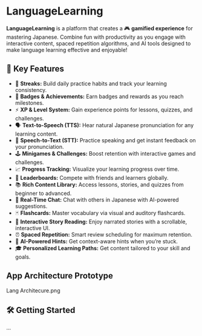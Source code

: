 # LanguageLearning

**LanguageLearning** is a platform that creates a 🎮 **gamified experience** for mastering Japanese. Combine fun with productivity as you engage with interactive content, spaced repetition algorithms, and AI tools designed to make language learning effective and enjoyable!

## 🚀 Key Features

- 🎯 **Streaks:** Build daily practice habits and track your learning consistency.
- 🏅 **Badges & Achievements:** Earn badges and rewards as you reach milestones.
- ⚡ **XP & Level System:** Gain experience points for lessons, quizzes, and challenges.
- 🗣️ **Text-to-Speech (TTS):** Hear natural Japanese pronunciation for any learning content.
- 📝 **Speech-to-Text (STT):** Practice speaking and get instant feedback on your pronunciation.
- 🕹️ **Minigames & Challenges:** Boost retention with interactive games and challenges.
- 📈 **Progress Tracking:** Visualize your learning progress over time.
- 👥 **Leaderboards:** Compete with friends and learners globally.
- 📚 **Rich Content Library:** Access lessons, stories, and quizzes from beginner to advanced.
- 💬 **Real-Time Chat:** Chat with others in Japanese with AI-powered suggestions.
- 🃏 **Flashcards:** Master vocabulary via visual and auditory flashcards.
- 📖 **Interactive Story Reading:** Enjoy narrated stories with a scrollable, interactive UI.
- ⏰ **Spaced Repetition:** Smart review scheduling for maximum retention.
- 🤖 **AI-Powered Hints:** Get context-aware hints when you’re stuck.
- 🎓 **Personalized Learning Paths:** Get content tailored to your skill and goals.


## App Architecture Prototype
Lang Architecure.png
## 🛠️ Getting Started

...

